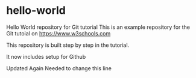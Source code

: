 # hello-world
Hello World repository for Git tutorial
This is an example repository for the Git tutoial on https://www.w3schools.com

This repository is built step by step in the tutorial.

It now includes setup for Github

Updated Again
Needed to change this line
